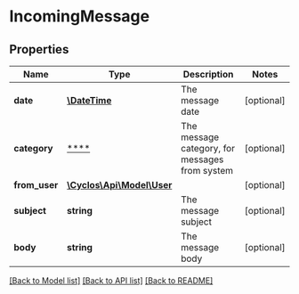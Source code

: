 # IncomingMessage

## Properties
Name | Type | Description | Notes
------------ | ------------- | ------------- | -------------
**date** | [**\DateTime**](\DateTime.md) | The message date | [optional] 
**category** | [****](.md) | The message category, for messages from system | [optional] 
**from_user** | [**\Cyclos\Api\Model\User**](User.md) |  | [optional] 
**subject** | **string** | The message subject | [optional] 
**body** | **string** | The message body | [optional] 

[[Back to Model list]](../../README.md#documentation-for-models) [[Back to API list]](../../README.md#documentation-for-api-endpoints) [[Back to README]](../../README.md)

